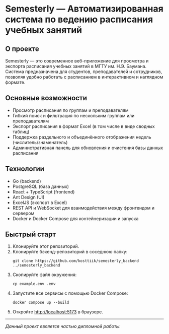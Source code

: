 # Semesterly — Автоматизированная система по ведению расписания учебных занятий

## О проекте

Semesterly — это современное веб-приложение для просмотра и экспорта расписания учебных занятий в МГТУ им. Н.Э. Баумана. Система предназначена для студентов, преподавателей и сотрудников, позволяя удобно работать с расписанием в интерактивном и наглядном формате.

## Основные возможности

- Просмотр расписания по группам и преподавателям
- Гибкий поиск и фильтрация по нескольким группам или преподавателям
- Экспорт расписания в формат Excel (в том числе в виде сводных таблиц)
- Поддержка раздельного и объединённого отображения недель (числитель/знаменатель)
- Административная панель для обновления и очистения базы данных расписания

## Технологии

- Go (backend)
- PostgreSQL (база данных)
- React + TypeScript (frontend)
- Ant Design (UI)
- ExcelJS (экспорт в Excel)
- REST API и WebSocket для взаимодействия между фронтендом и сервером
- Docker и Docker Compose для контейнеризации и запуска

## Быстрый старт

1. Клонируйте этот репозиторий.
2. Клонируйте бэкенд-репозиторий в соседнюю папку:
   ```
   git clone https://github.com/kosttiik/semesterly_backend ../semesterly_backend
   ```
3. Скопируйте файл окружения:
   ```
   cp example.env .env
   ```
4. Запустите все сервисы с помощью Docker Compose:
   ```
   docker compose up --build
   ```
5. Откройте [http://localhost:5173](http://localhost:5173) в браузере.

---

_Данный проект является частью дипломной работы._
